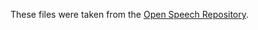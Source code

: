 These files were taken from the [Open Speech Repository](http://www.voiptroubleshooter.com/open_speech/american.html).
